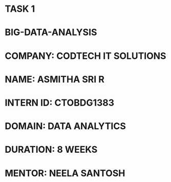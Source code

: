 # TASK 1
# BIG-DATA-ANALYSIS
# COMPANY: CODTECH IT SOLUTIONS
# NAME: ASMITHA SRI R
# INTERN ID: CTOBDG1383
# DOMAIN: DATA ANALYTICS
# DURATION: 8 WEEKS
# MENTOR: NEELA SANTOSH
